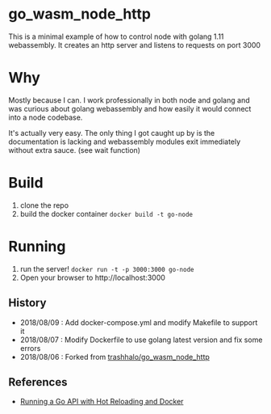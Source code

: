 # go_wasm_node_http
This is a minimal example of how to control node with golang 1.11 webassembly. It creates an http server and listens to requests on port 3000

# Why
Mostly because I can. I work professionally in both node and golang and was curious about golang webassembly and how easily it would connect into a node codebase.

It's actually very easy. The only thing I got caught up by is the documentation is lacking and webassembly modules exit immediately without extra sauce. (see wait function)

# Build
1. clone the repo
2. build the docker container `docker build -t go-node`

# Running
1. run the server! `docker run -t -p 3000:3000 go-node`
2. Open your browser to http://localhost:3000


## History
- 2018/08/09 : Add docker-compose.yml and modify Makefile to support it
- 2018/08/07 : Modify Dockerfile to use golang latest version and fix some errors
- 2018/08/06 : Forked from [trashhalo/go_wasm_node_http](https://github.com/trashhalo/go_wasm_node_http)

## References
- [Running a Go API with Hot Reloading and Docker](https://www.zachjohnsondev.com/posts/go-docker-hot-reload-example/)

